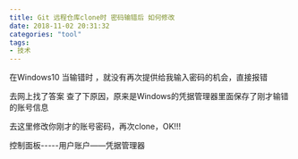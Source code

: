 ```yaml
---
title: Git 远程仓库clone时 密码输错后 如何修改
date: 2018-11-02 20:31:32
categories: "tool"
tags:
- 技术
---
```


在Windows10 当输错时 ，就没有再次提供给我输入密码的机会，直接报错

<!-- more -->

去网上找了答案 查了下原因，原来是Windows的凭据管理器里面保存了刚才输错的账号信息

去这里修改你刚才的账号密码，再次clone，OK!!!

控制面板-----用户账户——凭据管理器
